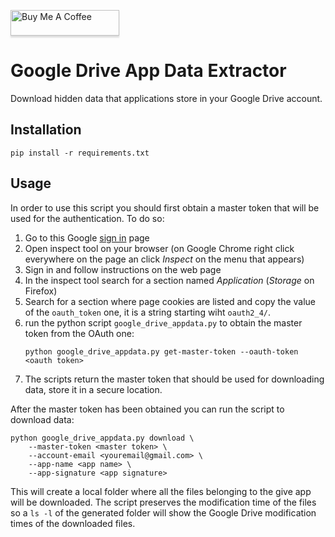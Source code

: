 <a href="https://www.buymeacoffee.com/albertored" target="_blank"><img src="https://www.buymeacoffee.com/assets/img/custom_images/yellow_img.png" alt="Buy Me A Coffee" style="height: 41px !important;width: 174px !important;box-shadow: 0px 3px 2px 0px rgba(190, 190, 190, 0.5) !important;-webkit-box-shadow: 0px 3px 2px 0px rgba(190, 190, 190, 0.5) !important;" ></a>

# Google Drive App Data Extractor

Download hidden data that applications store in your Google Drive account.

## Installation

```
pip install -r requirements.txt
```

## Usage

In order to use this script you should first obtain a master token that will be used for the authentication. To do so:

1. Go to this Google [sign in](https://accounts.google.com/embedded/setup/v2/android) page
2. Open inspect tool on your browser (on Google Chrome right click everywhere on the page an click *Inspect* on the menu that appears)
3. Sign in and follow instructions on the web page
4. In the inspect tool search for a section named *Application* (*Storage* on Firefox)
5. Search for a section where page cookies are listed and copy the value of the `oauth_token` one, it is a string starting wiht `oauth2_4/`.
6. run the python script `google_drive_appdata.py` to obtain the master token from the OAuth one:
   ```
   python google_drive_appdata.py get-master-token --oauth-token <oauth token>
   ```
7. The scripts return the master token that should be used for downloading data, store it in a secure location.

After the master token has been obtained you can run the script to download data:
```
python google_drive_appdata.py download \
    --master-token <master token> \
    --account-email <youremail@gmail.com> \
    --app-name <app name> \
    --app-signature <app signature>
```

This will create a local folder where all the files belonging to the give app will be downloaded.
The script preserves the modification time of the files so a `ls -l` of the generated folder will show the Google Drive modification times of the downloaded files.